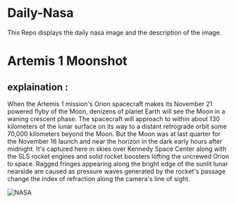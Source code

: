 # Daily-Nasa

This Repo displays the daily nasa image and the description of the image.

<!--NASA-->
# Artemis 1 Moonshot
## explaination :

When the Artemis 1 mission's Orion spacecraft makes its November 21 powered flyby of the Moon, denizens of planet Earth will see the Moon in a waning crescent phase. The spacecraft will approach to within about 130 kilometers of the lunar surface on its way to a distant retrograde orbit some 70,000 kilometers beyond the Moon. But the Moon was at last quarter for the November 16 launch and near the horizon in the dark early hours after midnight. It's captured here in skies over Kennedy Space Center along with the SLS rocket engines and solid rocket boosters lofting the uncrewed Orion to space. Ragged fringes appearing along the bright edge of the sunlit lunar nearside are caused as pressure waves generated by the rocket's passage change the index of refraction along the camera's line of sight.

![NASA](https://apod.nasa.gov/apod/image/2211/DSC_3971-11-16-2022-1024o.jpg)
<!--/NASA-->